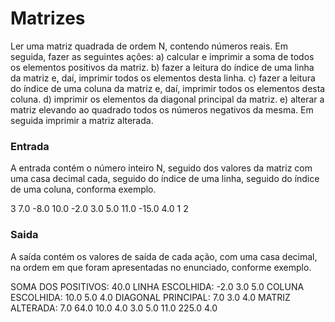 # Matrizes

Ler uma matriz quadrada de ordem N, contendo números reais. Em seguida, fazer as seguintes ações:
a) calcular e imprimir a soma de todos os elementos positivos da matriz.
b) fazer a leitura do índice de uma linha da matriz e, daí, imprimir todos os elementos desta linha.
c) fazer a leitura do índice de uma coluna da matriz e, daí, imprimir todos os elementos desta coluna.
d) imprimir os elementos da diagonal principal da matriz.
e) alterar a matriz elevando ao quadrado todos os números negativos da mesma. Em seguida imprimir a matriz alterada.

### Entrada

A entrada contém o número inteiro N, seguido dos valores da matriz com uma casa decimal cada, seguido do índice de
uma linha, seguido do índice de uma coluna, conforma exemplo.

3
7.0 -8.0 10.0
-2.0 3.0 5.0
11.0 -15.0 4.0
1
2

### Saida

A saída contém os valores de saída de cada ação, com uma casa decimal, na ordem em que foram apresentadas no
enunciado, conforme exemplo.

SOMA DOS POSITIVOS: 40.0
LINHA ESCOLHIDA: -2.0 3.0 5.0
COLUNA ESCOLHIDA: 10.0 5.0 4.0
DIAGONAL PRINCIPAL: 7.0 3.0 4.0
MATRIZ ALTERADA:
7.0 64.0 10.0
4.0 3.0 5.0
11.0 225.0 4.0